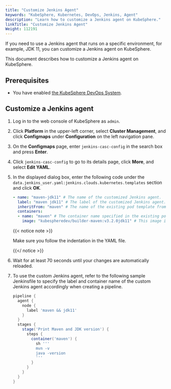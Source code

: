 ```yaml
---
title: "Customize Jenkins Agent"
keywords: "KubeSphere, Kubernetes, DevOps, Jenkins, Agent"
description: "Learn how to customize a Jenkins agent on KubeSphere."
linkTitle: "Customize Jenkins Agent"
Weight: 112191
---
```


If you need to use a Jenkins agent that runs on a specific environment, for example, JDK 11, you can customize a Jenkins agent on KubeSphere.

This document describes how to customize a Jenkins agent on KubeSphere. 

## Prerequisites

- You have enabled [the KubeSphere DevOps System](../../../../pluggable-components/devops/).

## Customize a Jenkins agent

1. Log in to the web console of KubeSphere as `admin`.

2. Click **Platform** in the upper-left corner, select **Cluster Management**, and click **Configmaps** under **Configuration** on the left navigation pane.

3. On the **Configmaps** page, enter `jenkins-casc-config` in the search box and press **Enter**.

4. Click `jenkins-casc-config` to go to its details page, click **More**, and select **Edit YAML**.

5. In the displayed dialog box, enter the following code under the `data.jenkins_user.yaml:jenkins.clouds.kubernetes.templates` section and click **OK**.

   ```yaml
   - name: "maven-jdk11" # The name of the customized Jenkins agent.
     label: "maven jdk11" # The label of the customized Jenkins agent. To specify multiple labels, use spaces to seperate them. 
     inheritFrom: "maven" # The name of the existing pod template from which this customzied Jenkins agent inherits.
     containers:
     - name: "maven" # The container name specified in the existing pod template from which this customzied Jenkins agent inherits.
       image: "kubespheredev/builder-maven:v3.2.0jdk11" # This image is used for testing purposes only. You can use your own images.
   ```

   {{< notice note >}}

   Make sure you follow the indentation in the YAML file.

   {{</ notice >}}

6. Wait for at least 70 seconds until your changes are automatically reloaded.

7. To use the custom Jenkins agent, refer to the following sample Jenkinsfile to specify the label and container name of the custom Jenkins agent accordingly when creating a pipeline.

   ```groovy
   pipeline {
     agent {
       node {
         label 'maven && jdk11'
       }
     }
     stages {
       stage('Print Maven and JDK version') {
         steps {
           container('maven') {
             sh '''
             mvn -v
             java -version
             '''
           }
         }
       }
     }
   }
   ```

   
